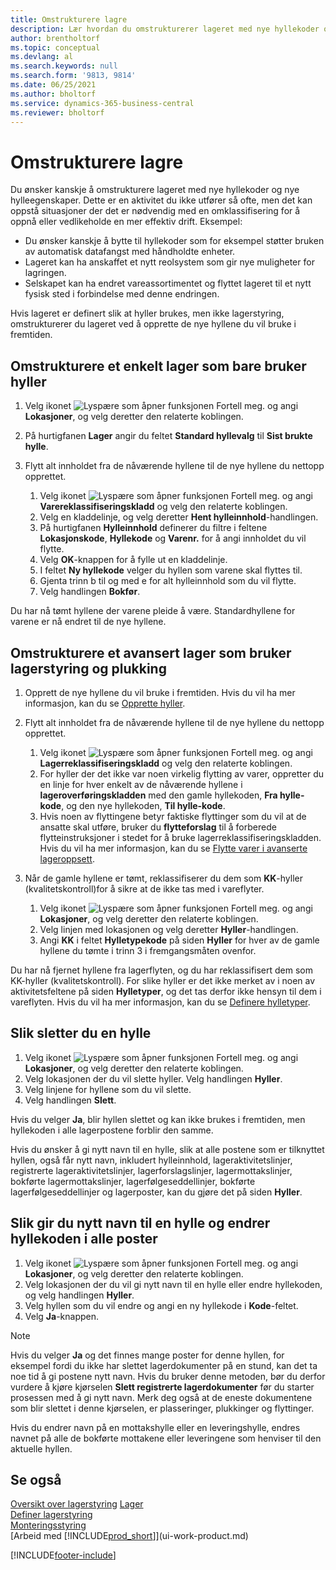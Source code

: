```yaml
---
title: Omstrukturere lagre
description: Lær hvordan du omstrukturerer lageret med nye hyllekoder og nye egenskaper for hyllen for å oppnå eller vedlikeholde en mer effektiv operasjon.
author: brentholtorf
ms.topic: conceptual
ms.devlang: al
ms.search.keywords: null
ms.search.form: '9813, 9814'
ms.date: 06/25/2021
ms.author: bholtorf
ms.service: dynamics-365-business-central
ms.reviewer: bholtorf
---
```

# <a name="restructure-warehouses"></a>Omstrukturere lagre
Du ønsker kanskje å omstrukturere lageret med nye hyllekoder og nye hylleegenskaper. Dette er en aktivitet du ikke utfører så ofte, men det kan oppstå situasjoner der det er nødvendig med en omklassifisering for å oppnå eller vedlikeholde en mer effektiv drift. Eksempel:  

- Du ønsker kanskje å bytte til hyllekoder som for eksempel støtter bruken av automatisk datafangst med håndholdte enheter.  
- Lageret kan ha anskaffet et nytt reolsystem som gir nye muligheter for lagringen.  
- Selskapet kan ha endret vareassortimentet og flyttet lageret til et nytt fysisk sted i forbindelse med denne endringen.  

Hvis lageret er definert slik at hyller brukes, men ikke lagerstyring, omstrukturerer du lageret ved å opprette de nye hyllene du vil bruke i fremtiden.  

## <a name="to-restructure-a-basic-warehouse-that-uses-bins-only"></a>Omstrukturere et enkelt lager som bare bruker hyller
1.  Velg ikonet ![Lyspære som åpner funksjonen Fortell meg.](media/ui-search/search_small.png "Fortell hva du vil gjøre") og angi **Lokasjoner**, og velg deretter den relaterte koblingen.  
2.  På hurtigfanen **Lager** angir du feltet **Standard hyllevalg** til **Sist brukte hylle**.  
3.  Flytt alt innholdet fra de nåværende hyllene til de nye hyllene du nettopp opprettet.  

    1.  Velg ikonet ![Lyspære som åpner funksjonen Fortell meg.](media/ui-search/search_small.png "Fortell hva du vil gjøre") og angi **Varereklassifiseringskladd** og velg den relaterte koblingen.  
    2.  Velg en kladdelinje, og velg deretter **Hent hylleinnhold**-handlingen.  
    3.  På hurtigfanen **Hylleinnhold** definerer du filtre i feltene **Lokasjonskode**, **Hyllekode** og **Varenr.** for å angi innholdet du vil flytte.  
    4.  Velg **OK**-knappen for å fylle ut en kladdelinje.  
    5.  I feltet **Ny hyllekode** velger du hyllen som varene skal flyttes til.  
    6.  Gjenta trinn b til og med e for alt hylleinnhold som du vil flytte.  
    7.  Velg handlingen **Bokfør**.  

Du har nå tømt hyllene der varene pleide å være. Standardhyllene for varene er nå endret til de nye hyllene.  

## <a name="to-restructure-an-advanced-warehouse-that-uses-directed-put-away-and-pick"></a>Omstrukturere et avansert lager som bruker lagerstyring og plukking

1.  Opprett de nye hyllene du vil bruke i fremtiden. Hvis du vil ha mer informasjon, kan du se [Opprette hyller](warehouse-how-to-create-individual-bins.md).  
2.  Flytt alt innholdet fra de nåværende hyllene til de nye hyllene du nettopp opprettet.  

    1.  Velg ikonet ![Lyspære som åpner funksjonen Fortell meg.](media/ui-search/search_small.png "Fortell hva du vil gjøre") og angi **Lagerreklassifiseringskladd** og velg den relaterte koblingen.  
    2.  For hyller der det ikke var noen virkelig flytting av varer, oppretter du en linje for hver enkelt av de nåværende hyllene i **lageroverføringskladden** med den gamle hyllekoden, **Fra hylle-kode**, og den nye hyllekoden, **Til hylle-kode**.  
    3.  Hvis noen av flyttingene betyr faktiske flyttinger som du vil at de ansatte skal utføre, bruker du **flytteforslag** til å forberede flytteinstruksjoner i stedet for å bruke lagerreklassifiseringskladden. Hvis du vil ha mer informasjon, kan du se [Flytte varer i avanserte lageroppsett](warehouse-how-to-move-items-in-advanced-warehousing.md).  

3.  Når de gamle hyllene er tømt, reklassifiserer du dem som **KK**-hyller (kvalitetskontroll)for å sikre at de ikke tas med i vareflyter.  

    1.  Velg ikonet ![Lyspære som åpner funksjonen Fortell meg.](media/ui-search/search_small.png "Fortell hva du vil gjøre") og angi **Lokasjoner**, og velg deretter den relaterte koblingen.  
    2.  Velg linjen med lokasjonen og velg deretter **Hyller**-handlingen.  
    3.  Angi **KK** i feltet **Hylletypekode** på siden **Hyller** for hver av de gamle hyllene du tømte i trinn 3 i fremgangsmåten ovenfor.  

Du har nå fjernet hyllene fra lagerflyten, og du har reklassifisert dem som KK-hyller (kvalitetskontroll). For slike hyller er det ikke merket av i noen av aktivitetsfeltene på siden **Hylletyper**, og det tas derfor ikke hensyn til dem i vareflyten. Hvis du vil ha mer informasjon, kan du se [Definere hylletyper](warehouse-how-to-set-up-bin-types.md).  

## <a name="to-delete-a-bin"></a>Slik sletter du en hylle

1.  Velg ikonet ![Lyspære som åpner funksjonen Fortell meg.](media/ui-search/search_small.png "Fortell hva du vil gjøre") og angi **Lokasjoner**, og velg deretter den relaterte koblingen.  
2.  Velg lokasjonen der du vil slette hyller. Velg handlingen **Hyller**.  
3.  Velg linjene for hyllene som du vil slette.  
4.  Velg handlingen **Slett**.  

Hvis du velger **Ja**, blir hyllen slettet og kan ikke brukes i fremtiden, men hyllekoden i alle lagerpostene forblir den samme.  

Hvis du ønsker å gi nytt navn til en hylle, slik at alle postene som er tilknyttet hyllen, også får nytt navn, inkludert hylleinnhold, lageraktivitetslinjer, registrerte lageraktivitetslinjer, lagerforslagslinjer, lagermottakslinjer, bokførte lagermottakslinjer, lagerfølgeseddellinjer, bokførte lagerfølgeseddellinjer og lagerposter, kan du gjøre det på siden **Hyller**.  

## <a name="to-rename-a-bin-and-change-the-bin-code-in-all-records"></a>Slik gir du nytt navn til en hylle og endrer hyllekoden i alle poster

1.  Velg ikonet ![Lyspære som åpner funksjonen Fortell meg.](media/ui-search/search_small.png "Fortell hva du vil gjøre") og angi **Lokasjoner**, og velg deretter den relaterte koblingen.  
2.  Velg lokasjonen der du vil gi nytt navn til en hylle eller endre hyllekoden, og velg handlingen **Hyller**.  
3.  Velg hyllen som du vil endre og angi en ny hyllekode i **Kode**-feltet.  
4.  Velg **Ja**-knappen.  

> [!NOTE]  
>  Hvis du velger **Ja** og det finnes mange poster for denne hyllen, for eksempel fordi du ikke har slettet lagerdokumenter på en stund, kan det ta noe tid å gi postene nytt navn. Hvis du bruker denne metoden, bør du derfor vurdere å kjøre kjørselen **Slett registrerte lagerdokumenter** før du starter prosessen med å gi nytt navn. Merk deg også at de eneste dokumentene som blir slettet i denne kjørselen, er plasseringer, plukkinger og flyttinger.  
>   
>  Hvis du endrer navn på en mottakshylle eller en leveringshylle, endres navnet på alle de bokførte mottakene eller leveringene som henviser til den aktuelle hyllen.  

## <a name="see-also"></a>Se også
[Oversikt over lagerstyring](design-details-warehouse-management.md)
[Lager](inventory-manage-inventory.md)  
[Definer lagerstyring](warehouse-setup-warehouse.md)     
[Monteringsstyring](assembly-assemble-items.md)    
[Arbeid med [!INCLUDE[prod_short](includes/prod_short.md)]](ui-work-product.md)


[!INCLUDE[footer-include](includes/footer-banner.md)]
